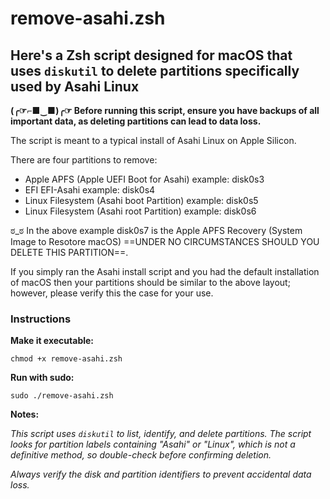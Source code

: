 # remove-asahi.zsh

## Here's a Zsh script designed for macOS that uses `diskutil` to delete partitions specifically used by Asahi Linux

**(╭☞⌐■‿■)╭☞ Before running this script, ensure you have backups of all important data, as deleting partitions can lead to data loss.**

The script is meant to a typical install of Asahi Linux on Apple Silicon.

There are four partitions to remove:

- Apple APFS (Apple UEFI Boot for Asahi) example: disk0s3
- EFI EFI-Asahi example: disk0s4
- Linux Filesystem (Asahi boot Partition) example: disk0s5
- Linux Filesystem (Asahi root Partition) example: disk0s6

ಠ_ಠ In the above example disk0s7 is the Apple APFS Recovery (System Image to Resotore macOS) ==UNDER NO CIRCUMSTANCES SHOULD YOU DELETE THIS PARTITION==.

If you simply ran the Asahi install script and you had the default installation of macOS then your partitions should be similar to the above layout; however, please verify this the case for your use.

### Instructions

**Make it executable:**

`chmod +x remove-asahi.zsh`

**Run with sudo:**

`sudo ./remove-asahi.zsh`

**Notes:**

*This script uses `diskutil` to list, identify, and delete partitions. The script looks for partition labels containing "Asahi" or "Linux", which is not a definitive method, so double-check before confirming deletion.*

*Always verify the disk and partition identifiers to prevent accidental data loss.*
